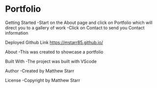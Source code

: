 # Portfolio

Getting Started
-Start on the About page and click  on Portfolio  which will direct you to a gallery of work 
-Click on Contact to send you Contact information

Deployed Github Link
https://mstarr85.github.io/

About
-This was created to showcase a portfolio 

Built With
-The project was built with VScode

Author
-Created by Matthew Starr

License
-Copyright by Matthew Starr

